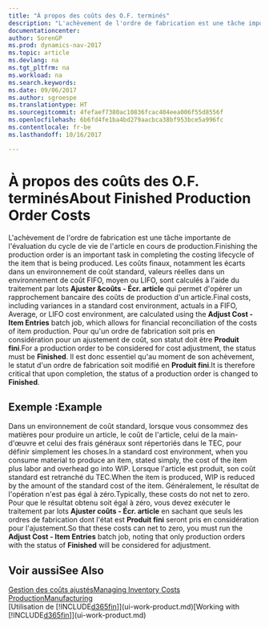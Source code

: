 ```yaml
---
title: "À propos des coûts des O.F. terminés"
description: "L'achèvement de l'ordre de fabrication est une tâche importante de l'évaluation du cycle de vie de l'article en cours de production. Les coûts finaux, notamment les écarts dans un environnement de coût standard, les valeurs réelles dans un environnement de coût FIFO, moyen ou LIFO, sont calculés à l'aide du traitement par lots **Ajuster coûts - Écr. article**."
documentationcenter: 
author: SorenGP
ms.prod: dynamics-nav-2017
ms.topic: article
ms.devlang: na
ms.tgt_pltfrm: na
ms.workload: na
ms.search.keywords: 
ms.date: 09/06/2017
ms.author: sgroespe
ms.translationtype: HT
ms.sourcegitcommit: 4fefaef7380ac10836fcac404eea006f55d8556f
ms.openlocfilehash: 6b6fd4fe1ba4bd279aacbca38bf953bce5a996fc
ms.contentlocale: fr-be
ms.lasthandoff: 10/16/2017

---
```

# <a name="about-finished-production-order-costs"></a><span data-ttu-id="d204a-104">À propos des coûts des O.F. terminés</span><span class="sxs-lookup"><span data-stu-id="d204a-104">About Finished Production Order Costs</span></span>
<span data-ttu-id="d204a-105">L'achèvement de l'ordre de fabrication est une tâche importante de l'évaluation du cycle de vie de l'article en cours de production.</span><span class="sxs-lookup"><span data-stu-id="d204a-105">Finishing the production order is an important task in completing the costing lifecycle of the item that is being produced.</span></span> <span data-ttu-id="d204a-106">Les coûts finaux, notamment les écarts dans un environnement de coût standard, valeurs réelles dans un environnement de coût FIFO, moyen ou LIFO, sont calculés à l'aide du traitement par lots **Ajuster &coûts - Écr. article** qui permet d'opérer un rapprochement bancaire des coûts de production d'un article.</span><span class="sxs-lookup"><span data-stu-id="d204a-106">Final costs, including variances in a standard cost environment, actuals in a FIFO, Average, or LIFO cost environment, are calculated using the **Adjust Cost - Item Entries** batch job, which allows for financial reconciliation of the costs of item production.</span></span> <span data-ttu-id="d204a-107">Pour qu'un ordre de fabrication soit pris en considération pour un ajustement de coût, son statut doit être **Produit fini**.</span><span class="sxs-lookup"><span data-stu-id="d204a-107">For a production order to be considered for cost adjustment, the status must be **Finished**.</span></span> <span data-ttu-id="d204a-108">Il est donc essentiel qu'au moment de son achèvement, le statut d'un ordre de fabrication soit modifié en **Produit fini**.</span><span class="sxs-lookup"><span data-stu-id="d204a-108">It is therefore critical that upon completion, the status of a production order is changed to **Finished**.</span></span>  

## <a name="example"></a><span data-ttu-id="d204a-109">Exemple :</span><span class="sxs-lookup"><span data-stu-id="d204a-109">Example</span></span>  
 <span data-ttu-id="d204a-110">Dans un environnement de coût standard, lorsque vous consommez des matières pour produire un article, le coût de l'article, celui de la main-d'œuvre et celui des frais généraux sont répertoriés dans le TEC, pour définir simplement les choses.</span><span class="sxs-lookup"><span data-stu-id="d204a-110">In a standard cost environment, when you consume material to produce an item, stated simply, the cost of the item plus labor and overhead go into WIP.</span></span> <span data-ttu-id="d204a-111">Lorsque l'article est produit, son coût standard est retranché du TEC.</span><span class="sxs-lookup"><span data-stu-id="d204a-111">When the item is produced, WIP is reduced by the amount of the standard cost of the item.</span></span> <span data-ttu-id="d204a-112">Généralement, le résultat de l'opération n'est pas égal à zéro.</span><span class="sxs-lookup"><span data-stu-id="d204a-112">Typically, these costs do not net to zero.</span></span> <span data-ttu-id="d204a-113">Pour que le résultat obtenu soit égal à zéro, vous devez exécuter le traitement par lots **Ajuster coûts - Écr. article** en sachant que seuls les ordres de fabrication dont l'état est **Produit fini** seront pris en considération pour l'ajustement.</span><span class="sxs-lookup"><span data-stu-id="d204a-113">So that these costs can net to zero, you must run the **Adjust Cost - Item Entries** batch job, noting that only production orders with the status of **Finished** will be considered for adjustment.</span></span>  

## <a name="see-also"></a><span data-ttu-id="d204a-114">Voir aussi</span><span class="sxs-lookup"><span data-stu-id="d204a-114">See Also</span></span>  
[<span data-ttu-id="d204a-115">Gestion des coûts ajustés</span><span class="sxs-lookup"><span data-stu-id="d204a-115">Managing Inventory Costs</span></span>](finance-manage-inventory-costs.md)  
[<span data-ttu-id="d204a-116">Production</span><span class="sxs-lookup"><span data-stu-id="d204a-116">Manufacturing</span></span>](production-manage-manufacturing.md)  
<span data-ttu-id="d204a-117">[Utilisation de [!INCLUDE[d365fin](includes/d365fin_md.md)]](ui-work-product.md)</span><span class="sxs-lookup"><span data-stu-id="d204a-117">[Working with [!INCLUDE[d365fin](includes/d365fin_md.md)]](ui-work-product.md)</span></span>

